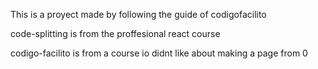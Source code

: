 This is a proyect made by following the guide of codigofacilito

code-splitting is from the proffesional react course

codigo-facilito is from a course io didnt like about making a page from 0